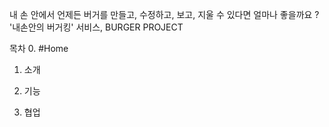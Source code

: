 내 손 안에서 언제든 버거를 만들고, 수정하고, 보고, 지울 수 있다면 얼마나 좋을까요 ?
'내손안의 버거킹' 서비스, BURGER PROJECT

목차
0. #Home

1. 소개

2. 기능

3. 협업